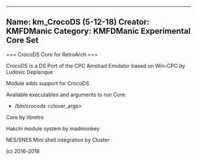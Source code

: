 -----------------------
Name: km_CrocoDS (5-12-18)
Creator: KMFDManic
Category: KMFDManic Experimental Core Set
-----------------------
=== CrocoDS Core for RetroArch ===

CrocoDS is a DS Port of the CPC Amstrad Emulator based on Win-CPC by Ludovic Deplanque 

Module adds support for CrocoDS

Available executables and arguments to run Core:
- /bin/crocods <rom> <clover_args>

Core by libretro

Hakchi module system by madmonkey

NES/SNES Mini shell integration by Cluster

(c) 2016-2018
